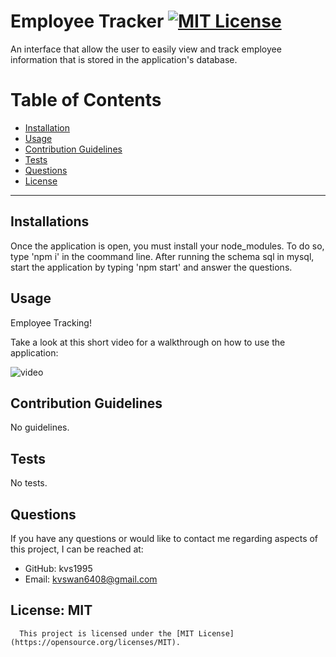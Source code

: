 # Employee Tracker [![MIT License](<https://img.shields.io/badge/License-MIT-green.svg>)](https://opensource.org/licenses/MIT)

  An interface that allow the user to easily view and track employee information that is stored in the application's database.  

  # Table of Contents
  * [Installation](#installation)
  * [Usage](#usage)
  * [Contribution Guidelines](#contribution-guidelines)
  * [Tests](#tests)
  * [Questions](#questions)
  * [License](#license)

  ---
  ## Installations
  Once the application is open, you must install your node_modules. To do so, type 'npm i' in the coommand line. After running the schema sql in mysql, start the application by typing 'npm start' and answer the questions. 

  ## Usage
  Employee Tracking!
  
  Take a look at this short video for a walkthrough on how to use the application:

  ![video](./assets/walkthrough.gif)

  ## Contribution Guidelines
  No guidelines.

  ## Tests
  No tests.

  ## Questions
  
  If you have any questions or would like to contact me regarding aspects of this project, I can be reached at:
  * GitHub: kvs1995
  * Email: kvswan6408@gmail.com


  ## License: MIT
      This project is licensed under the [MIT License](https://opensource.org/licenses/MIT).
